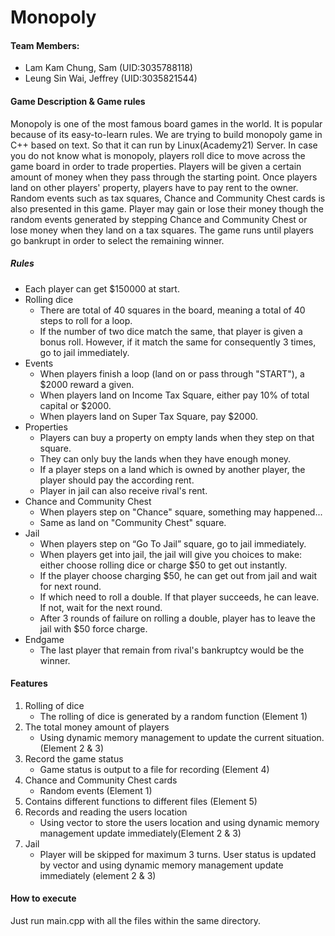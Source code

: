 # Monopoly

#### Team Members:
- Lam Kam Chung, Sam (UID:3035788118)
- Leung Sin Wai, Jeffrey (UID:3035821544)

#### Game Description & Game rules

Monopoly is one of the most famous board games in the world. It is popular because of its easy-to-learn rules. We are trying to build monopoly game in C++ based on text. So that it can run by Linux(Academy21) Server. In case you do not know what is monopoly, players roll dice to move across the game board in order to trade properties. Players will be given a certain amount of money when they pass through the starting point. Once players land on other players' property, players have to pay rent to the owner. Random events such as tax squares, Chance and Community Chest cards is also presented in this game. Player may gain or lose their money though the random events generated by stepping Chance and Community Chest or lose money when they land on a tax squares. The game runs until players go bankrupt in order to select the remaining winner.

##### Rules
- Each player can get $150000 at start.
- Rolling dice
    - There are total of 40 squares in the board, meaning a total of 40 steps to roll for a loop.
    - If the number of two dice match the same, that player is given a bonus roll. However, if it match the same for consequently 3 times, go to jail immediately.
- Events
    - When players finish a loop (land on or pass through "START"), a $2000 reward a given.
    - When players land on Income Tax Square, either pay 10% of total capital or $2000.
    - When players land on Super Tax Square, pay $2000.
- Properties
    - Players can buy a property on empty lands when they step on that square.
    - They can only buy the lands when they have enough money.
    - If a player steps on a land which is owned by another player, the player should pay the according rent.
    - Player in jail can also receive rival's rent.
- Chance and Community Chest
    - When players step on "Chance" square, something may happened...
    - Same as land on "Community Chest" square.
- Jail
    - When players step on “Go To Jail” square, go to jail immediately.
    - When players get into jail, the jail will give you choices to make: either choose rolling dice or charge $50 to get out instantly.
    - If the player choose charging $50, he can get out from jail and wait for next round.
    - If which need to roll a double. If that player succeeds, he can leave. If not, wait for the next round.
    - After 3 rounds of failure on rolling a double, player has to leave the jail with $50 force charge.
- Endgame
    - The last player that remain from rival's bankruptcy would be the winner.

#### Features
1. Rolling of dice
    - The rolling of dice is generated by a random function (Element 1)
2. The total money amount of players
    - Using dynamic memory management to update the current situation.(Element 2 & 3)
3. Record the game status
    - Game status is output to a file for recording (Element 4)
4. Chance and Community Chest cards
    - Random events (Element 1)
5. Contains different functions to different files (Element 5)
6. Records and reading the users location 
    - Using vector to store the users location and using dynamic memory management update immediately(Element 2 & 3)
7. Jail
    - Player will be skipped for maximum 3 turns. User status is updated by vector and using dynamic memory management update immediately (element 2 & 3)

#### How to execute
Just run main.cpp with all the files within the same directory.
